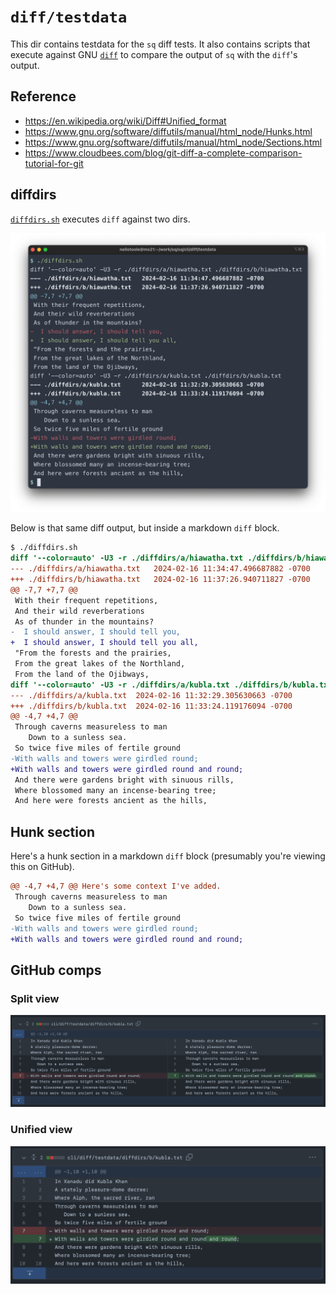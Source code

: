 # `diff/testdata`

This dir contains testdata for the `sq` diff tests. It also contains scripts that execute
against GNU [`diff`](https://www.gnu.org/software/diffutils/manual/html_node/index.html)
to compare the output of `sq` with the `diff`'s output.

## Reference

- https://en.wikipedia.org/wiki/Diff#Unified_format
- https://www.gnu.org/software/diffutils/manual/html_node/Hunks.html
- https://www.gnu.org/software/diffutils/manual/html_node/Sections.html
- https://www.cloudbees.com/blog/git-diff-a-complete-comparison-tutorial-for-git


## diffdirs

[`diffdirs.sh`](diffdirs.sh) executes `diff` against two dirs.

![Output from terminal](diffdirs.png)

Below is that same diff output, but inside a markdown `diff` block.

```diff
$ ./diffdirs.sh
diff '--color=auto' -U3 -r ./diffdirs/a/hiawatha.txt ./diffdirs/b/hiawatha.txt
--- ./diffdirs/a/hiawatha.txt	2024-02-16 11:34:47.496687882 -0700
+++ ./diffdirs/b/hiawatha.txt	2024-02-16 11:37:26.940711827 -0700
@@ -7,7 +7,7 @@
 With their frequent repetitions,
 And their wild reverberations
 As of thunder in the mountains?
-  I should answer, I should tell you,
+  I should answer, I should tell you all,
 "From the forests and the prairies,
 From the great lakes of the Northland,
 From the land of the Ojibways,
diff '--color=auto' -U3 -r ./diffdirs/a/kubla.txt ./diffdirs/b/kubla.txt
--- ./diffdirs/a/kubla.txt	2024-02-16 11:32:29.305630663 -0700
+++ ./diffdirs/b/kubla.txt	2024-02-16 11:33:24.119176094 -0700
@@ -4,7 +4,7 @@
 Through caverns measureless to man
    Down to a sunless sea.
 So twice five miles of fertile ground
-With walls and towers were girdled round;
+With walls and towers were girdled round and round;
 And there were gardens bright with sinuous rills,
 Where blossomed many an incense-bearing tree;
 And here were forests ancient as the hills,
```

## Hunk section

Here's a hunk section in a markdown `diff` block (presumably you're viewing this on GitHub).

```diff
@@ -4,7 +4,7 @@ Here's some context I've added.
 Through caverns measureless to man
    Down to a sunless sea.
 So twice five miles of fertile ground
-With walls and towers were girdled round;
+With walls and towers were girdled round and round;
```

## GitHub comps

### Split view

![kubla_github_split.png](kubla_github_split.png)

### Unified view

![kubla_github_unified.png](kubla_github_unified.png)
